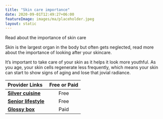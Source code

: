 ```yaml
---
title: "Skin care importance"
date: 2020-09-01T12:49:27+06:00
featureImage: images/ma/placeholder.jpeg
layout: static
---
```


Read about the importance of skin care

Skin is the largest organ in the body but often gets neglected, read more about the importance of looking after your skincare.

It’s important to take care of your skin as it helps it look more youthful. As you age, your skin cells regenerate less frequently, which means your skin can start to show signs of aging and lose that jovial radiance.

| Provider Links      | Free or Paid  |  
| :-----------          | :--------------:      |  
| [**Silver cuisine**](https://blog.silvercuisine.com/skin-care-for-seniors/) | Free | 
| [**Senior lifestyle**](https://www.seniorlifestyle.com/resources/blog/skin-care-tips-for-older-adults/) | Free | 
| [**Glossy box**](https://www.glossybox.co.uk/) | Paid | 
  

<br/><br/>






